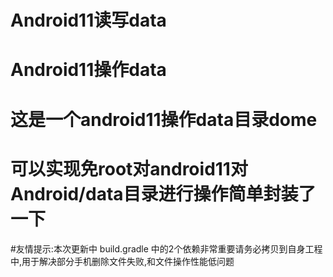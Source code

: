 # Android11读写data
# Android11操作data
# 这是一个android11操作data目录dome
# 可以实现免root对android11对Android/data目录进行操作简单封装了一下
#友情提示:本次更新中 build.gradle 中的2个依赖非常重要请务必拷贝到自身工程中,用于解决部分手机删除文件失败,和文件操作性能低问题
